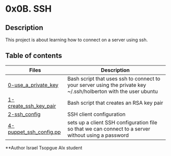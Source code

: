 # 0x0B. SSH

## Description
This project is about learning how to connect on a server using ssh.

## Table of contents
Files | Description
----- | -----------
[0-use_a_private_key](./0-use_a_private_key) | Bash script that uses ssh to connect to your server using the private key ~/.ssh/holberton with the user ubuntu
[1-create_ssh_key_pair](./1-create_ssh_key_pair) | Bash script that creates an RSA key pair
[2-ssh_config](./2-ssh_config) | SSH client configuration
[4-puppet_ssh_config.pp](./4-puppet_ssh_config.pp) | sets up a client SSH configuration file so that we can connect to a server without using a password

**Author Israel Tsopgue Alx student 